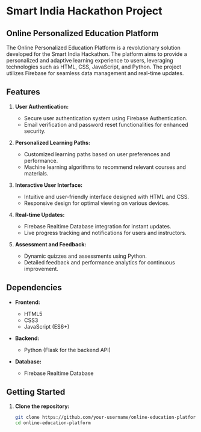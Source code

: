 # Smart India Hackathon Project

## Online Personalized Education Platform

The Online Personalized Education Platform is a revolutionary solution developed for the Smart India Hackathon. The platform aims to provide a personalized and adaptive learning experience to users, leveraging technologies such as HTML, CSS, JavaScript, and Python. The project utilizes Firebase for seamless data management and real-time updates.

## Features

1. **User Authentication:**
   - Secure user authentication system using Firebase Authentication.
   - Email verification and password reset functionalities for enhanced security.

2. **Personalized Learning Paths:**
   - Customized learning paths based on user preferences and performance.
   - Machine learning algorithms to recommend relevant courses and materials.

3. **Interactive User Interface:**
   - Intuitive and user-friendly interface designed with HTML and CSS.
   - Responsive design for optimal viewing on various devices.

4. **Real-time Updates:**
   - Firebase Realtime Database integration for instant updates.
   - Live progress tracking and notifications for users and instructors.

5. **Assessment and Feedback:**
   - Dynamic quizzes and assessments using Python.
   - Detailed feedback and performance analytics for continuous improvement.

## Dependencies

- **Frontend:**
  - HTML5
  - CSS3
  - JavaScript (ES6+)

- **Backend:**
  - Python (Flask for the backend API)

- **Database:**
  - Firebase Realtime Database

## Getting Started

1. **Clone the repository:**
   ```bash
   git clone https://github.com/your-username/online-education-platform.git
   cd online-education-platform
